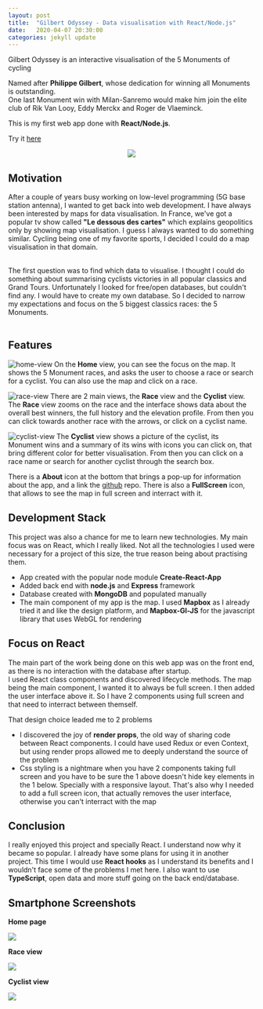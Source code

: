 ```yaml
---
layout: post
title:  "Gilbert Odyssey - Data visualisation with React/Node.js"
date:   2020-04-07 20:30:00
categories: jekyll update
---
```


Gilbert Odyssey is an interactive visualisation of the 5 Monuments of cycling<br/>

Named after **Philippe Gilbert**, whose dedication for winning all Monuments is outstanding.<br/>
One last Monument win with Milan-Sanremo would make him join the elite club of Rik Van Looy, 
Eddy Merckx and Roger de Vlaeminck.<br/>

This is my first web app done with **React/Node.js**.

Try it [here](http://www.gilbertodyssey.com)

<p align="center">
<img src="https://github.com/florianmainguy/florianmainguy.github.io/blob/master/assets/gilbert-odyssey/gilbert-odyssey.gif?raw=true">
</p>

## Motivation

After a couple of years busy working on low-level programming (5G base station antenna), I wanted to get back into 
web development. I have always been interested by maps for data visualisation. In France, we've got a popular tv show 
called **"Le dessous des cartes"** which explains geopolitics only by showing map visualisation. I guess I always wanted to 
do something similar. Cycling being one of my favorite sports, I decided I could do a map visualisation in that domain.
<br/><br/>

The first question was to find which data to visualise. I thought I could do something about summarising cyclists victories in 
all popular classics and Grand Tours. Unfortunately I looked for free/open databases, but couldn't find any. I would have to create my own database. So I decided to narrow my expectations and focus on the 5 biggest classics races: the 5 Monuments.
<br/><br/>

## Features

![home-view](https://github.com/florianmainguy/florianmainguy.github.io/blob/master/assets/gilbert-odyssey/Home-laptop.png?raw=true)
On the **Home** view, you can see the focus on the map. It shows the 5 Monument races, and asks the user to choose a race or search for a cyclist. You can also use the map and click on a race.

![race-view](https://github.com/florianmainguy/florianmainguy.github.io/blob/master/assets/gilbert-odyssey/Race2-laptop.png?raw=true)
There are 2 main views, the **Race** view and the **Cyclist** view. The **Race** view zooms on the race and the interface shows data about the overall best winners, the full history and the elevation profile. From then you can click towards another race with the arrows, or click on a cyclist name.

![cyclist-view](https://github.com/florianmainguy/florianmainguy.github.io/blob/master/assets/gilbert-odyssey/Cyclist-laptop.png?raw=true)
The **Cyclist** view shows a picture of the cyclist, its Monument wins and a summary of its wins with icons you can click on, that bring different color for better visualisation. From then you can click on a race name or search for another cyclist through the search box.

There is a **About** icon at the bottom that brings a pop-up for information about the app, and a link the [github](https://github.com/florianmainguy/gilbert-odyssey) repo.
There is also a **FullScreen** icon, that allows to see the map in full screen and interract with it.

## Development Stack

This project was also a chance for me to learn new technologies. My main focus was on React, which I really liked. Not all the technologies I used were necessary for a project of this size, the true reason being about practising them.
- App created with the popular node module **Create-React-App**
- Added back end with **node.js** and **Express** framework
- Database created with **MongoDB** and populated manually
- The main component of my app is the map. I used **Mapbox** as I already tried it and like the design platform, and **Mapbox-Gl-JS** for the javascript library that uses WebGL for rendering

## Focus on React

The main part of the work being done on this web app was on the front end, as there is no interaction with the database after startup.<br/>
I used React class components and discovered lifecycle methods. The map being the main component, I wanted it to always be full screen. I then added the user interface above it. So I have 2 components using full screen and that need to interract between themself.

That design choice leaded me to 2 problems
- I discovered the joy of **render props**, the old way of sharing code between React components. I could have used Redux or even Context, but using render props allowed me to deeply understand the source of the problem
- Css styling is a nightmare when you have 2 components taking full screen and you have to be sure the 1 above doesn't hide key elements in the 1 below. Specially with a responsive layout. That's also why I needed to add a full screen icon, that actually removes the user interface, otherwise you can't interract with the map

## Conclusion

I really enjoyed this project and specially React. I understand now why it became so popular. I already have some plans for using it in another project. This time I would use **React hooks** as I understand its benefits and I wouldn't face some of the problems I met here. I also want to use **TypeScript**, open data and more stuff going on the back end/database.

## Smartphone Screenshots
**Home page**
<div class="wraptocenter">
<img src="https://github.com/florianmainguy/florianmainguy.github.io/blob/master/assets/gilbert-odyssey/Home-smartphone.png?raw=true" style="min-width:0;max-width:100%;box-shadow:0;margin-left:0%;">
</div>

**Race view**
<div class="wraptocenter">
<img src="https://github.com/florianmainguy/florianmainguy.github.io/blob/master/assets/gilbert-odyssey/Race-smartphone.png?raw=true" style="min-width:0;max-width:100%;box-shadow:0;margin-left:0%;">
</div>

**Cyclist view**
<div class="wraptocenter">
<img src="https://github.com/florianmainguy/florianmainguy.github.io/blob/master/assets/gilbert-odyssey/Cyclist-smartphone.png?raw=true" style="min-width:0;max-width:100%;box-shadow:0;margin-left:0%;">
</div>